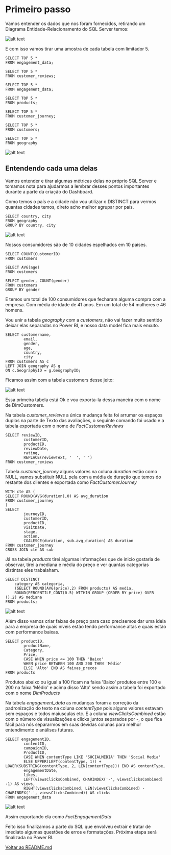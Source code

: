 # Primeiro passo

Vamos entender os dados que nos foram fornecidos, retirando um Diagrama Entidade-Relacionamento do SQL Server temos:

![alt text](./imgs/sql_01.jpg)

E com isso vamos tirar uma amostra de cada tabela com limitador 5.

```
SELECT TOP 5 *
FROM engagement_data;

SELECT TOP 5 *
FROM customer_reviews;

SELECT TOP 5 *
FROM engagement_data;

SELECT TOP 5 *
FROM products;

SELECT TOP 5 *
FROM customer_journey;

SELECT TOP 5 *
FROM customers;

SELECT TOP 5 *
FROM geography
```

![alt text](./imgs/sql_02.jpg)

## Entendendo cada uma delas

Vamos entender e tirar algumas métricas delas no próprio SQL Server e tomamos nota para ajudarmos a lembrar desses pontos importantes durante a parte da criação do Dashboard.

Como temos o país e a cidade não vou utilizar o DISTINCT para vermos quantas cidades temos, direto acho melhor agrupar por país.

```
SELECT country, city
FROM geography
GROUP BY country, city
```

![alt text](./imgs/sql_03.jpg)

Nossos consumidores são de 10 cidades espelhados em 10 países.

```
SELECT COUNT(CustomerID)
FROM customers

SELECT AVG(age)
FROM customers

SELECT gender, COUNT(gender)
FROM customers
GROUP BY gender
```

E temos um total de 100 consumidores que fecharam alguma compra com a empresa. Com média de idade de 41 anos. Em um total de 54 mulheres e 46 homens.

Vou unir a tabela _geography_ com a _customers_, não vai fazer muito sentido deixar elas separadas no Power BI, e nosso data model fica mais enxuto.

```
SELECT customername,
		email,
		gender,
		age,
		country,
		city
FROM customers AS c
LEFT JOIN geography AS g
ON c.GeographyID = g.GeographyID;
```

Ficamos assim com a tabela customers desse jeito:

![alt text](./imgs/sql_04.jpg)

Essa primeira tabela está Ok e vou exporta-la dessa maneira com o nome de DimCustomers.

Na tabela _customer_reviews_ a única mudança feita foi arrumar os espaços duplos na parte de Texto das avaliações, o seguinte comando foi usado e a tabela exportada com o nome de _FactCustomerReviews_

```
SELECT reviewID,
		customerID,
		productID,
		reviewDate,
		rating,
		REPLACE(reviewText, '  ', ' ')
FROM customer_reviews
```

Tabela _customer_journey_ alguns valores na coluna _duration_ estão como NULL, vamos substituir NULL pela com a média de duração que temos do restante dos clientes e exportada como _FactCustomerJourney_

```
WITH cte AS (
SELECT ROUND(AVG(duration),0) AS avg_duration
FROM customer_journey
)
SELECT
		journeyID,
		customerID,
		productID,
		visitDate,
		stage,
		action,
		COALESCE(duration, sub.avg_duration) AS duration
FROM customer_journey
CROSS JOIN cte AS sub
```

Já na tabela _products_ tirei algumas informações que de inicio gostaria de observar, tirei a mediana e média do preço e ver quantas categorias distintas eles trabalaham.

```
SELECT DISTINCT
	category AS categoria,
    (SELECT ROUND(AVG(price),2) FROM products) AS media,
	ROUND(PERCENTILE_CONT(0.5) WITHIN GROUP (ORDER BY price) OVER (),2) AS mediana
FROM products;
```

![alt text](./imgs/sql_05.jpg)

Além disso vamos criar faixas de preço para caso precisemos dar uma ideia para a empresa de quais níveis estão tendo performance altas e quais estão com performance baixas.

```
SELECT productID,
		productName,
		Category,
		Price,
		CASE WHEN price <= 100 THEN 'Baixo'
		WHEN price BETWEEN 100 AND 200 THEN 'Médio'
		ELSE 'Alto' END AS faixas_precos
FROM products
```

Produtos abaixo ou igual a 100 ficam na faixa 'Baixo' produtos entre 100 e 200 na faixa 'Médio' e acima disso 'Alto' sendo assim a tabela foi exportado com o nome _DimProducts_

Na tabela _engagement_data_ as mudanças foram a correção da padronização do texto na coluna _contentType_ pois alguns valores estavam sem espaços e todos maiusculas etc. E a coluna _viewClicksCombined_ estão com o número de visualizações e clicks juntos separados por -, o que fica fácil para nós separarmos em suas devidas colunas para melhor entendimento e análises futuras.

```
SELECT engagementID,
		contentID,
		campaignID,
		ProductID,
		CASE WHEN contentType LIKE 'SOCIALMEDIA' THEN 'Social Media'
		ELSE UPPER(LEFT(contentType, 1)) + LOWER(SUBSTRING(contentType, 2, LEN(contentType))) END AS contentType,
		engagementDate,
		likes,
		LEFT(viewsClicksCombined, CHARINDEX('-', viewsClicksCombined) -1) AS views,
		RIGHT(viewsClicksCombined, LEN(viewsClicksCombined) - CHARINDEX('-', viewsClicksCombined)) AS clicks
FROM engagement_data
```

![alt text](./imgs/sql_06.jpg)

Assim exportando ela como _FactEngagementData_

Feito isso finalizamos a parte do SQL que envolveu extrair e tratar de imediato algumas questões de erros e formatações. Próxima etapa será finalizada no Power BI.

[Voltar ao README.md](/powerbi_analise_marketing/README.md)
